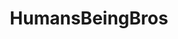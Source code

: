 ---
title: HumansBeingBros
crosslinks:
- livven
- autotldr
- AskReddit
- reverseanimalrescue
- pics
- videos
- IAmA
- aww
- gifs
- interestingasfuck
- funny
- shitpost
- 2n73w2d
- WTF
- explainlikeimfive
- legaladvice
- gifsthatendtoosoon
- vegan
- xkcd
- evenwithcontext
---